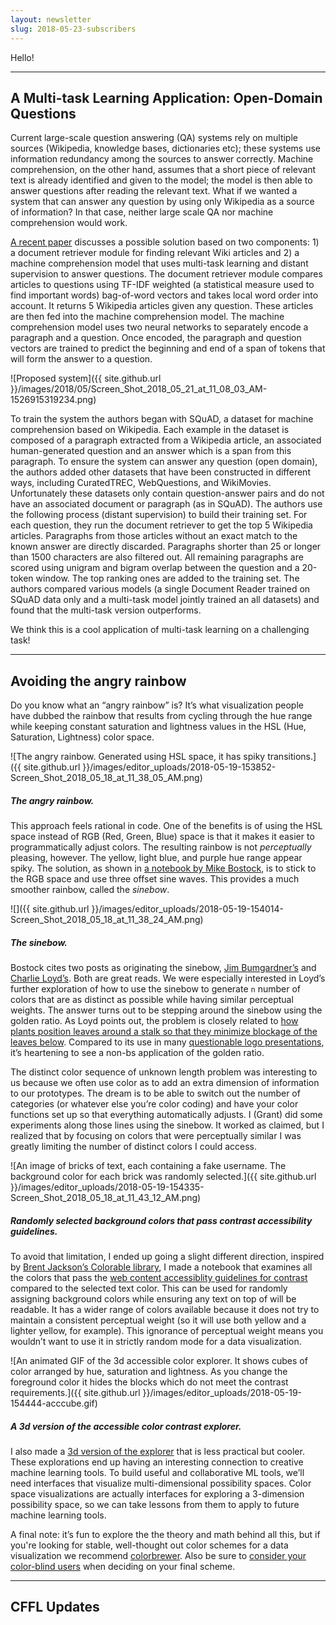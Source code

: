 ```yaml
---
layout: newsletter
slug: 2018-05-23-subscribers
---
```


Hello!  

---

## A Multi-task Learning Application: Open-Domain Questions

Current large-scale question answering (QA) systems rely on multiple sources
(Wikipedia, knowledge bases, dictionaries etc); these systems use information
redundancy among the sources to answer correctly. Machine comprehension, on the
other hand, assumes that a short piece of relevant text is already identified
and given to the model; the model is then able to answer questions after reading
the relevant text. What if we wanted a system that can answer any question by
using only Wikipedia as a source of information? In that case, neither large scale QA
nor machine comprehension would work.

[A recent paper](https://arxiv.org/abs/1704.00051) discusses a possible solution
based on two components: 1) a document retriever module for finding relevant
Wiki articles and 2) a machine comprehension model that uses multi-task learning
and distant supervision to answer questions. The document retriever module
compares articles to questions using TF-IDF weighted (a statistical measure used
to find important words) bag-of-word vectors and takes local word order into
account. It returns 5 Wikipedia articles given any question. These articles are
then fed into the machine comprehension model. The machine comprehension model
uses two neural networks to separately encode a paragraph and a question. Once
encoded, the paragraph and question vectors are trained to predict the beginning
and end of a span of tokens that will form the answer to a question.

![Proposed system]({{ site.github.url }}/images/2018/05/Screen_Shot_2018_05_21_at_11_08_03_AM-1526915319234.png)

To train the system the authors began with SQuAD, a dataset for machine
comprehension based on Wikipedia. Each example in the dataset is composed of a
paragraph extracted from a Wikipedia article, an associated human-generated
question and an answer which is a span from this paragraph. To ensure the system
can answer any question (open domain), the authors added other datasets that
have been constructed in different ways, including CuratedTREC, WebQuestions, and
WikiMovies. Unfortunately these datasets only contain question-answer pairs and
do not have an associated document or paragraph (as in SQuAD).  The authors use
the following process (distant supervision) to build their training set. For
each question, they run the document retriever to get the top 5 Wikipedia
articles. Paragraphs from those articles without an exact match to the known
answer are directly discarded.  Paragraphs shorter than 25 or longer than 1500
characters are also filtered out. All remaining paragraphs are scored using
unigram and bigram overlap between the question and a 20-token window. The top
ranking ones are added to the training set. The authors compared various models
(a single Document Reader trained on SQuAD data only and a multi-task model
jointly trained an all datasets) and found that the multi-task version
outperforms. 

We think this is a cool application of multi-task learning on a
challenging task!

---

## Avoiding the angry rainbow

Do you know what an “angry rainbow” is? It’s what visualization people have dubbed the rainbow that results from cycling through the hue range while keeping constant saturation and lightness values in the HSL (Hue, Saturation, Lightness) color space.

![The angry rainbow. Generated using HSL space, it has spiky transitions.]({{ site.github.url }}/images/editor_uploads/2018-05-19-153852-Screen_Shot_2018_05_18_at_11_38_05_AM.png)

##### The angry rainbow.

This approach feels rational in code. One of the benefits is of using the HSL space instead of RGB (Red, Green, Blue) space is that it makes it easier to programmatically adjust colors. The resulting rainbow is not *perceptually* pleasing, however. The yellow, light blue, and purple hue range appear spiky. The solution, as shown in [a notebook by Mike Bostock](https://beta.observablehq.com/@mbostock/sinebow), is to stick to the RGB space and use three offset sine waves. This provides a much smoother rainbow, called the *sinebow*.

![]({{ site.github.url }}/images/editor_uploads/2018-05-19-154014-Screen_Shot_2018_05_18_at_11_38_24_AM.png)

##### The sinebow.

Bostock cites two posts as originating the sinebow, [Jim Bumgardner’s](https://krazydad.com/tutorials/makecolors.php) and [Charlie Loyd’s](http://basecase.org/env/on-rainbows). Both are great reads. We were especially interested in Loyd’s further exploration of how to use the sinebow to generate `n` number of colors that are as distinct as possible while having similar perceptual weights. The answer turns out to be stepping around the sinebow using the golden ratio. As Loyd points out, the problem is closely related to [how plants position leaves around a stalk so that they minimize blockage of the leaves below](http://en.wikipedia.org/wiki/Phyllotaxis). Compared to its use in many [questionable logo presentations](https://www.cbsnews.com/news/pepsis-nonsensical-logo-redesign-document-1-million-for-this/), it’s heartening to see a non-bs application of the golden ratio.

The distinct color sequence of unknown length problem was interesting to us because we often use color as to add an extra dimension of information to our prototypes. The dream is to be able to switch out the number of categories (or whatever else you’re color coding) and have your color functions set up so that everything automatically adjusts. I (Grant) did some experiments along those lines using the sinebow. It worked as claimed, but I realized that by focusing on colors that were perceptually similar I was greatly limiting the number of distinct colors I could access.

![An image of bricks of text, each containing a fake username. The background color for each brick was randomly selected.]({{ site.github.url }}/images/editor_uploads/2018-05-19-154335-Screen_Shot_2018_05_18_at_11_43_12_AM.png)

##### Randomly selected background colors that pass contrast accessibility guidelines.

To avoid that limitation, I ended up going a slight different direction, inspired by [Brent Jackson’s Colorable library](http://jxnblk.com/colorable/demos/text/), I made a notebook that examines all the colors that pass the [web content accessiblity guidelines for contrast](https://www.w3.org/TR/WCAG20/#visual-audio-contrast) compared to the selected text color. This can be used for randomly assigning background colors while ensuring any text on top of will be readable. It has a wider range of colors available because it does not try to maintain a consistent perceptual weight (so it will use both yellow and a lighter yellow, for example). This ignorance of perceptual weight means you wouldn’t want to use it in strictly random mode for a data visualization.

![An animated GIF of the 3d accessible color explorer. It shows cubes of color arranged by hue, saturation and lightness. As you change the foreground color it hides the blocks which do not meet the contrast requirements.]({{ site.github.url }}/images/editor_uploads/2018-05-19-154444-acccube.gif)

##### A 3d version of the accessible color contrast explorer.

I also made a [3d version of the explorer](https://beta.observablehq.com/@grantcuster/acessible-color-contrast-explorer-3d-edition) that is less practical but cooler. These explorations end up having an interesting connection to creative machine learning tools. To build useful and collaborative ML tools, we’ll need interfaces that visualize multi-dimensional possibility spaces. Color space visualizations are actually interfaces for exploring a 3-dimension possibility space, so we can take lessons from them to apply to future machine learning tools.

A final note: it’s fun to explore the the theory and math behind all this, but if you're looking for stable, well-thought out color schemes for a data visualization we recommend [colorbrewer](http://colorbrewer2.org/). Also be sure to [consider your color-blind users](http://blog.usabilla.com/how-to-design-for-color-blindness/) when deciding on your final scheme.

---

## CFFL Updates

